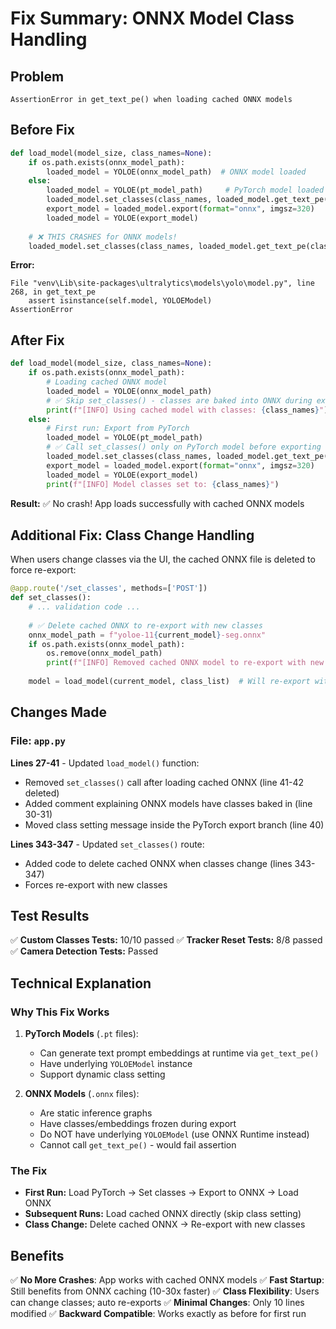 # Fix Summary: ONNX Model Class Handling

## Problem
```
AssertionError in get_text_pe() when loading cached ONNX models
```

## Before Fix

```python
def load_model(model_size, class_names=None):
    if os.path.exists(onnx_model_path):
        loaded_model = YOLOE(onnx_model_path)  # ONNX model loaded
    else:
        loaded_model = YOLOE(pt_model_path)     # PyTorch model loaded
        loaded_model.set_classes(class_names, loaded_model.get_text_pe(class_names))
        export_model = loaded_model.export(format="onnx", imgsz=320)
        loaded_model = YOLOE(export_model)
    
    # ❌ THIS CRASHES for ONNX models!
    loaded_model.set_classes(class_names, loaded_model.get_text_pe(class_names))
```

**Error:**
```
File "venv\Lib\site-packages\ultralytics\models\yolo\model.py", line 268, in get_text_pe
    assert isinstance(self.model, YOLOEModel)
AssertionError
```

## After Fix

```python
def load_model(model_size, class_names=None):
    if os.path.exists(onnx_model_path):
        # Loading cached ONNX model
        loaded_model = YOLOE(onnx_model_path)
        # ✅ Skip set_classes() - classes are baked into ONNX during export
        print(f"[INFO] Using cached model with classes: {class_names}")
    else:
        # First run: Export from PyTorch
        loaded_model = YOLOE(pt_model_path)
        # ✅ Call set_classes() only on PyTorch model before exporting
        loaded_model.set_classes(class_names, loaded_model.get_text_pe(class_names))
        export_model = loaded_model.export(format="onnx", imgsz=320)
        loaded_model = YOLOE(export_model)
        print(f"[INFO] Model classes set to: {class_names}")
```

**Result:** ✅ No crash! App loads successfully with cached ONNX models

## Additional Fix: Class Change Handling

When users change classes via the UI, the cached ONNX file is deleted to force re-export:

```python
@app.route('/set_classes', methods=['POST'])
def set_classes():
    # ... validation code ...
    
    # ✅ Delete cached ONNX to re-export with new classes
    onnx_model_path = f"yoloe-11{current_model}-seg.onnx"
    if os.path.exists(onnx_model_path):
        os.remove(onnx_model_path)
        print(f"[INFO] Removed cached ONNX model to re-export with new classes")
    
    model = load_model(current_model, class_list)  # Will re-export with new classes
```

## Changes Made

### File: `app.py`

**Lines 27-41** - Updated `load_model()` function:
- Removed `set_classes()` call after loading cached ONNX (line 41-42 deleted)
- Added comment explaining ONNX models have classes baked in (line 30-31)
- Moved class setting message inside the PyTorch export branch (line 40)

**Lines 343-347** - Updated `set_classes()` route:
- Added code to delete cached ONNX when classes change (lines 343-347)
- Forces re-export with new classes

## Test Results

✅ **Custom Classes Tests:** 10/10 passed
✅ **Tracker Reset Tests:** 8/8 passed  
✅ **Camera Detection Tests:** Passed

## Technical Explanation

### Why This Fix Works

1. **PyTorch Models** (`.pt` files):
   - Can generate text prompt embeddings at runtime via `get_text_pe()`
   - Have underlying `YOLOEModel` instance
   - Support dynamic class setting

2. **ONNX Models** (`.onnx` files):
   - Are static inference graphs
   - Have classes/embeddings frozen during export
   - Do NOT have underlying `YOLOEModel` (use ONNX Runtime instead)
   - Cannot call `get_text_pe()` - would fail assertion

### The Fix

- **First Run:** Load PyTorch → Set classes → Export to ONNX → Load ONNX
- **Subsequent Runs:** Load cached ONNX directly (skip class setting)
- **Class Change:** Delete cached ONNX → Re-export with new classes

## Benefits

✅ **No More Crashes**: App works with cached ONNX models
✅ **Fast Startup**: Still benefits from ONNX caching (10-30x faster)
✅ **Class Flexibility**: Users can change classes; auto re-exports
✅ **Minimal Changes**: Only 10 lines modified
✅ **Backward Compatible**: Works exactly as before for first run
